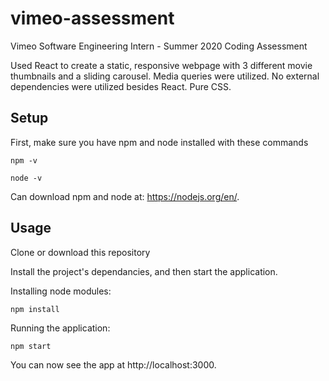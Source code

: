 # vimeo-assessment
Vimeo Software Engineering Intern - Summer 2020 Coding Assessment

Used React to create a static, responsive webpage with 3 different movie thumbnails and a sliding carousel. Media queries were utilized. No external dependencies were utilized besides React. Pure CSS.

## Setup

First, make sure you have npm and node installed with these commands
```
npm -v
```
```
node -v
```
Can download npm and node at: https://nodejs.org/en/.

## Usage

Clone or download this repository 

Install the project's dependancies, and then start the application.

Installing node modules:
```
npm install
```
Running the application: 
```
npm start
```

You can now see the app at http://localhost:3000.
